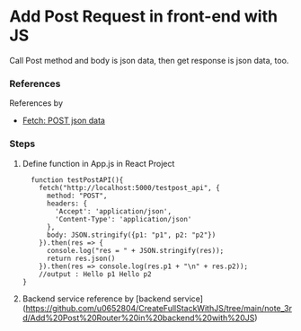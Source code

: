 # Add Post Request in front-end with JS

Call Post method and body is json data, then get response is json data, too.

### References 
References by 

- [Fetch: POST json data](https://stackoverflow.com/questions/29775797/fetch-post-json-data)

### Steps
 1. Define function in App.js in React Project
 
          function testPostAPI(){
            fetch("http://localhost:5000/testpost_api", {
              method: "POST",
              headers: {
                'Accept': 'application/json',
                'Content-Type': 'application/json'
              },
              body: JSON.stringify({p1: "p1", p2: "p2"})
            }).then(res => {
              console.log("res = " + JSON.stringify(res));
              return res.json()
            }).then(res => console.log(res.p1 + "\n" + res.p2));
		    //output : Hello p1 Hello p2
	    }

 2. Backend service reference by [backend service] (https://github.com/u0652804/CreateFullStackWithJS/tree/main/note_3rd/Add%20Post%20Router%20in%20backend%20with%20JS)
